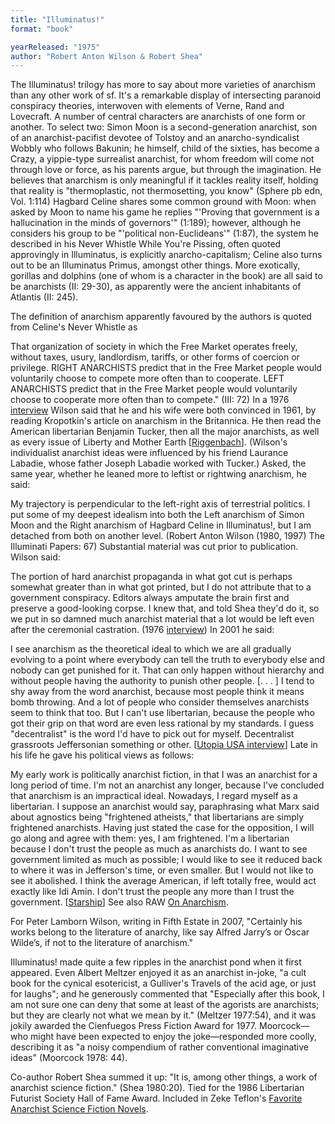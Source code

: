 ```yaml
---
title: "Illuminatus!"
format: "book"

yearReleased: "1975"
author: "Robert Anton Wilson & Robert Shea"
---
```


The Illuminatus! trilogy has more to say about more varieties of anarchism than any other work of sf. It's a remarkable display of intersecting paranoid conspiracy theories, interwoven with elements of Verne, Rand and Lovecraft. A number of central characters are anarchists of one form or another. To select two: Simon Moon is a second-generation anarchist, son of an anarchist-pacifist devotee of Tolstoy and an anarcho-syndicalist Wobbly who follows Bakunin; he himself, child of the sixties, has become a Crazy, a yippie-type surrealist anarchist, for whom freedom will come not through love or force, as his parents argue, but through the imagination.  He believes that anarchism is only meaningful if it tackles reality itself,  holding that reality is "thermoplastic, not thermosetting, you know" (Sphere pb  edn, Vol. 1:114) Hagbard Celine shares some common ground with Moon: when asked  by Moon to name his game he replies "'Proving that government is a hallucination  in the minds of governors'" (1:189); however, although he considers his group to  be "'political non-Euclideans'" (1:87), the system he described in his Never  Whistle While You're Pissing, often quoted approvingly in Illuminatus,  is explicitly anarcho-capitalism; Celine also turns out to be an Illuminatus Primus,  amongst other things. More exotically, gorillas and dolphins (one of whom is a  character in the book) are all said to be anarchists (II: 29-30), as apparently were the ancient inhabitants of Atlantis  (II: 245).

The definition of anarchism  apparently favoured by the authors is quoted from Celine's Never  Whistle as

That organization of society in which the Free  Market operates freely, without taxes, usury, landlordism, tariffs, or  other forms of coercion or privilege. RIGHT ANARCHISTS predict that in  the Free Market people would voluntarily choose to compete more often  than to cooperate. LEFT ANARCHISTS predict that in the Free Market  people would voluntarily choose to cooperate more often than to  compete." (III: 72)
In a 1976 <a href="http://clevelandokie.blogspot.com/2011/04/editors-note-this-interview-with-robert.html"> interview</a> Wilson said that he and his wife were both convinced in 1961, by  reading Kropotkin's article on anarchism in the Britannica. He then read  the American libertarian Benjamin Tucker, then all the major anarchists, as well as every issue of  Liberty and Mother Earth [<a href="http://mises.org/daily/5523/Robert-Anton-Wilson">Riggenbach</a>].  (Wilson's individualist anarchist ideas were influenced by his friend  Laurance Labadie, whose father Joseph Labadie worked with Tucker.) Asked, the same year, whether he leaned more to leftist or rightwing  anarchism, he said:

My trajectory is perpendicular to the left-right axis of  terrestrial politics. I put some of my deepest idealism into both the Left  anarchism of Simon Moon and the Right anarchism of Hagbard Celine in Illuminatus!, but I am detached from both on another level. (Robert  Anton Wilson (1980, 1997) The Illuminati Papers: 67)
Substantial material was cut prior to  publication. Wilson said:

The portion of hard anarchist propaganda in what  got cut is perhaps somewhat greater than in what got printed, but I do  not attribute that to a government conspiracy. Editors always amputate  the brain first and preserve a good-looking corpse. I knew that, and  told Shea they'd do it, so we put in so damned much anarchist material  that a lot would be left even after the ceremonial castration. (1976 <a href="http://clevelandokie.blogspot.com/2011/04/editors-note-this-interview-with-robert.html"> interview</a>)
In 2001 he said:

I see anarchism as the theoretical ideal to which we are  all gradually evolving to a point where everybody can tell the truth to  everybody else and nobody can get punished for it. That can only happen  without hierarchy and without people having the authority to punish other  people.
[. . . ] I tend to shy away from the word anarchist,  because most people think it means bomb throwing. And a lot of people who  consider themselves anarchists seem to think that too. But I can't use  libertarian, because the people who got their grip on that word are even  less rational by my standards. I guess "decentralist" is the word I'd have  to pick out for myself. Decentralist grassroots Jeffersonian something or  other. [<a href="http://www.deepleafproductions.com/wilsonlibrary/texts/raw-inter-utopia.html">Utopia  USA interview</a>]
Late in his life he gave his political views as follows:

My early work is politically anarchist fiction, in that I was  an anarchist for a long period of time. I'm not an anarchist any longer, because  I've concluded that anarchism is an impractical ideal. Nowadays, I regard myself  as a libertarian. I suppose an anarchist would say, paraphrasing what Marx said  about agnostics being "frightened atheists," that libertarians are simply  frightened anarchists. Having just stated the case for the opposition, I will go  along and agree with them: yes, I am frightened. I'm a libertarian because I  don't trust the people as much as anarchists do. I want to see government  limited as much as possible; I would like to see it reduced back to where it was  in Jefferson's time, or even smaller. But I would not like to see it abolished.  I think the average American, if left totally free, would act exactly like Idi  Amin. I don't trust the people any more than I trust the government. [<a href="http://www.rawilsonfans.com/articles/Starship.htm">Starship</a>]
See also RAW <a href="https://www.youtube.com/watch?v=Yc_0U3dYjOg">On Anarchism</a>.

For Peter Lamborn Wilson, writing in   Fifth Estate in 2007, "Certainly his works belong to the  literature of anarchy, like say Alfred Jarry’s or Oscar Wilde’s, if not  to the literature of anarchism."

 Illuminatus! made quite a few ripples in the anarchist pond when it first appeared. Even Albert Meltzer enjoyed it as an anarchist in-joke,  "a cult book for the cynical esotericist, a Gulliver's Travels of the acid age, or just for laughs";  and he generously commented that "Especially after this book, I am not sure one  can deny that some at least of the agorists are anarchists; but they are clearly  not what we mean by it." (Meltzer 1977:54), and it was jokily awarded the Cienfuegos Press Fiction Award for 1977. Moorcock—who might have been expected to enjoy the joke—responded more coolly, describing it as  "a noisy compendium of rather conventional imaginative ideas" (Moorcock 1978: 44).

Co-author Robert Shea summed it up: "It is, among other things, a work of anarchist science fiction."  (Shea 1980:20). Tied for the 1986 Libertarian Futurist Society Hall of Fame Award.  Included in Zeke Teflon's <a href="http://seesharppress.wordpress.com/2013/10/24/anarchist-science-fiction-favorite-novels/"> Favorite Anarchist Science Fiction Novels</a>.
 
